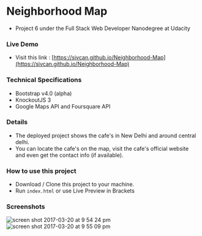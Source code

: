 # Neighborhood Map

- Project 6 under the Full Stack Web Developer Nanodegree at Udacity

### Live Demo 

- Visit this link : [https://sivcan.github.io/Neighborhood-Map](https://sivcan.github.io/Neighborhood-Map)

### Technical Specifications

- Bootstrap v4.0 (alpha)
- KnockoutJS 3
- Google Maps API and Foursquare API

### Details

- The deployed project shows the cafe's in New Delhi and around central delhi. 
- You can locate the cafe's on the map, visit the cafe's official website and even get the contact info (if available).

### How to use this project
- Download / Clone this project to your machine.
- Run `index.html` or use Live Preview in Brackets

### Screenshots

![screen shot 2017-03-20 at 9 54 24 pm](https://cloud.githubusercontent.com/assets/12631777/24110549/beeee65c-0db9-11e7-8c5b-3832d5758074.png)
![screen shot 2017-03-20 at 9 55 09 pm](https://cloud.githubusercontent.com/assets/12631777/24110548/beeb5618-0db9-11e7-8ea1-50bc97ab651d.png)
